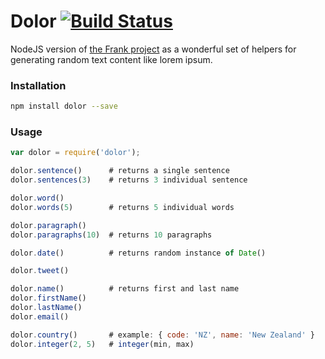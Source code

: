 Dolor [![Build Status](https://travis-ci.org/mrzmyr/dolor.svg?branch=master)](https://travis-ci.org/mrzmyr/dolor)
=========

NodeJS version of [the Frank project](https://github.com/blahed/frank) as a wonderful set of helpers for generating random text content like lorem ipsum.

### Installation

```bash
npm install dolor --save
```

### Usage

```js
var dolor = require('dolor');

dolor.sentence()      # returns a single sentence
dolor.sentences(3)    # returns 3 individual sentence

dolor.word()
dolor.words(5)        # returns 5 individual words

dolor.paragraph()
dolor.paragraphs(10)  # returns 10 paragraphs 

dolor.date()          # returns random instance of Date()

dolor.tweet()

dolor.name()          # returns first and last name
dolor.firstName()
dolor.lastName()
dolor.email()

dolor.country()       # example: { code: 'NZ', name: 'New Zealand' }
dolor.integer(2, 5)   # integer(min, max)
```
